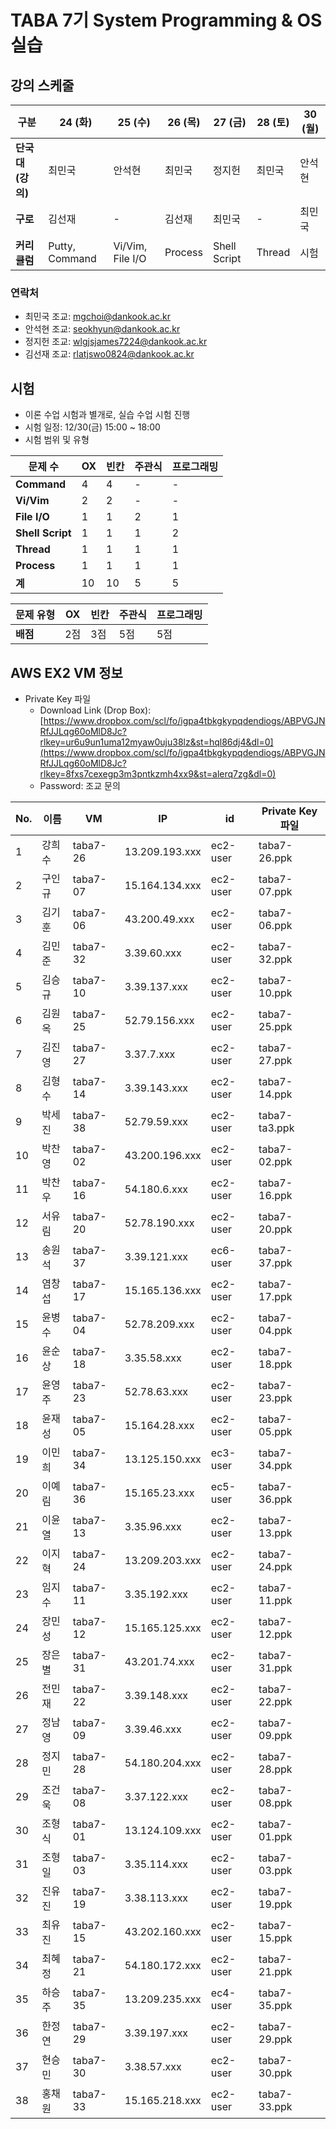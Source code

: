 # TABA 7기 System Programming & OS 실습

## 강의 스케줄
| **구분**            | **24 (화)**                    | **25 (수)**            | **26 (목)**       | **27 (금)**                     | **28 (토)**       | **30 (월)**   |
|---------------------|--------------------------------|-----------------------|------------------|--------------------------------|------------------|--------------|
| **단국대 (강의)**    | 최민국                         | 안석현                 | 최민국            | 정지헌                         | 최민국            | 안석현            |
| **구로**            | 김선재                              | -                     | 김선재            | 최민국                              | -            | 최민국        |
| **커리큘럼**         | Putty, Command | Vi/Vim, File I/O   | Process          | Shell Script | Thread          | 시험          |

### 연락처
- 최민국 조교: mgchoi@dankook.ac.kr
- 안석현 조교: seokhyun@dankook.ac.kr
- 정지헌 조교: wlgjsjames7224@dankook.ac.kr
- 김선재 조교: rlatjswo0824@dankook.ac.kr

## 시험
- 이론 수업 시험과 별개로, 실습 수업 시험 진행
- 시험 일정: 12/30(금) 15:00 ~ 18:00
- 시험 범위 및 유형

| **문제 수**       | **OX** | **빈칸** | **주관식** | **프로그래밍** |
|----------------|---------|----------|------------|----------------|
| **Command**    | 4       | 4        | -          | -              |
| **Vi/Vim**     | 2       | 2        | -          | -              |
| **File I/O**   | 1       | 1        | 2          | 1              |
| **Shell Script** | 1      | 1        | 1          | 2              |
| **Thread**     | 1       | 1        | 1          | 1              |
| **Process**    | 1       | 1        | 1          | 1              |
| **계**         | 10      | 10       | 5          | 5              |

| **문제 유형**       | **OX** | **빈칸** | **주관식** | **프로그래밍** |
|----------------|---------|----------|------------|----------------|
| **배점**       | 2점     | 3점      | 5점        | 5점            |





## AWS EX2 VM 정보
- Private Key 파일
  - Download Link (Drop Box): [https://www.dropbox.com/scl/fo/igpa4tbkgkypqdendiogs/ABPVGJNRfJJLqg60oMlD8Jc?rlkey=ur6u9un1uma12myaw0uju38lz&st=hql86dj4&dl=0](https://www.dropbox.com/scl/fo/igpa4tbkgkypqdendiogs/ABPVGJNRfJJLqg60oMlD8Jc?rlkey=8fxs7cexegp3m3pntkzmh4xx9&st=alerq7zg&dl=0)
  - Password: 조교 문의
  
| No. | 이름   | VM       | IP                | id       | Private Key 파일   |
|-----|--------|----------|-------------------|----------|--------------------|
| 1   | 강희수 | taba7-26 | 13.209.193.xxx    | ec2-user | taba7-26.ppk       |
| 2   | 구인규 | taba7-07 | 15.164.134.xxx    | ec2-user | taba7-07.ppk       |
| 3   | 김기훈 | taba7-06 | 43.200.49.xxx     | ec2-user | taba7-06.ppk       |
| 4   | 김민준 | taba7-32 | 3.39.60.xxx       | ec2-user | taba7-32.ppk       |
| 5   | 김승규 | taba7-10 | 3.39.137.xxx      | ec2-user | taba7-10.ppk       |
| 6   | 김원옥 | taba7-25 | 52.79.156.xxx     | ec2-user | taba7-25.ppk       |
| 7   | 김진영 | taba7-27 | 3.37.7.xxx        | ec2-user | taba7-27.ppk       |
| 8   | 김형수 | taba7-14 | 3.39.143.xxx      | ec2-user | taba7-14.ppk       |
| 9   | 박세진 | taba7-38 | 52.79.59.xxx      | ec2-user | taba7-ta3.ppk      |
| 10  | 박찬영 | taba7-02 | 43.200.196.xxx    | ec2-user | taba7-02.ppk       |
| 11  | 박찬우 | taba7-16 | 54.180.6.xxx      | ec2-user | taba7-16.ppk       |
| 12  | 서유림 | taba7-20 | 52.78.190.xxx     | ec2-user | taba7-20.ppk       |
| 13  | 송원석 | taba7-37 | 3.39.121.xxx      | ec6-user | taba7-37.ppk       |
| 14  | 염창섭 | taba7-17 | 15.165.136.xxx    | ec2-user | taba7-17.ppk       |
| 15  | 윤병수 | taba7-04 | 52.78.209.xxx     | ec2-user | taba7-04.ppk       |
| 16  | 윤순상 | taba7-18 | 3.35.58.xxx       | ec2-user | taba7-18.ppk       |
| 17  | 윤영주 | taba7-23 | 52.78.63.xxx      | ec2-user | taba7-23.ppk       |
| 18  | 윤재성 | taba7-05 | 15.164.28.xxx     | ec2-user | taba7-05.ppk       |
| 19  | 이민희 | taba7-34 | 13.125.150.xxx    | ec3-user | taba7-34.ppk       |
| 20  | 이예림 | taba7-36 | 15.165.23.xxx     | ec5-user | taba7-36.ppk       |
| 21  | 이윤열 | taba7-13 | 3.35.96.xxx       | ec2-user | taba7-13.ppk       |
| 22  | 이지혁 | taba7-24 | 13.209.203.xxx    | ec2-user | taba7-24.ppk       |
| 23  | 임지수 | taba7-11 | 3.35.192.xxx      | ec2-user | taba7-11.ppk       |
| 24  | 장민성 | taba7-12 | 15.165.125.xxx    | ec2-user | taba7-12.ppk       |
| 25  | 장은별 | taba7-31 | 43.201.74.xxx     | ec2-user | taba7-31.ppk       |
| 26  | 전민재 | taba7-22 | 3.39.148.xxx      | ec2-user | taba7-22.ppk       |
| 27  | 정남영 | taba7-09 | 3.39.46.xxx       | ec2-user | taba7-09.ppk       |
| 28  | 정지민 | taba7-28 | 54.180.204.xxx    | ec2-user | taba7-28.ppk       |
| 29  | 조건욱 | taba7-08 | 3.37.122.xxx      | ec2-user | taba7-08.ppk       |
| 30  | 조형식 | taba7-01 | 13.124.109.xxx    | ec2-user | taba7-01.ppk       |
| 31  | 조형일 | taba7-03 | 3.35.114.xxx      | ec2-user | taba7-03.ppk       |
| 32  | 진유진 | taba7-19 | 3.38.113.xxx      | ec2-user | taba7-19.ppk       |
| 33  | 최유진 | taba7-15 | 43.202.160.xxx    | ec2-user | taba7-15.ppk       |
| 34  | 최혜정 | taba7-21 | 54.180.172.xxx    | ec2-user | taba7-21.ppk       |
| 35  | 하승주 | taba7-35 | 13.209.235.xxx    | ec4-user | taba7-35.ppk       |
| 36  | 한정연 | taba7-29 | 3.39.197.xxx      | ec2-user | taba7-29.ppk       |
| 37  | 현승민 | taba7-30 | 3.38.57.xxx       | ec2-user | taba7-30.ppk       |
| 38  | 홍채원 | taba7-33 | 15.165.218.xxx    | ec2-user | taba7-33.ppk       |

